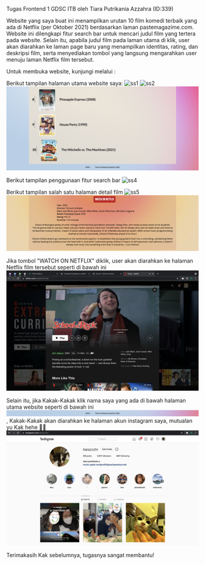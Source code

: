 Tugas Frontend 1 GDSC ITB
oleh Tiara Putrikania Azzahra (ID:339)

Website yang saya buat ini menampilkan urutan 10 film komedi terbaik yang ada di Netflix (per Oktober 2021) berdasarkan laman pastemagazime.com. Website ini dilengkapi fitur search bar untuk mencari judul film yang tertera pada website. Selain itu, apabila judul film pada laman utama di klik, user akan diarahkan ke laman page baru yang menampilkan identitas, rating, dan deskripsi film, serta menyediakan tombol yang langsung mengarahkan user menuju laman Netflix film tersebut.

Untuk membuka website, kunjungi melalui :

Berikut tampilan halaman utama website saya:
![ss1](ss/ss_mainpage1.png)
![ss2](ss/ss_mainpage2.png)
![ss3](ss/ss_mainpage3.png)

Berikut tampilan penggunaan fitur search bar
![ss4](ss/ss_searchengine.png)

Berikut tampilan salah satu halaman detail film
![ss5](ss/ss_detailpage1.png)
![ss6](ss/ss_detailpage2.png)

Jika tombol "WATCH ON NETFLIX" diklik, user akan diarahkan ke halaman Netflix film tersebut seperti di bawah ini
![ss7](ss/ss_netflix.png)

Selain itu, jika Kakak-Kakak klik nama saya yang ada di bawah halaman utama website seperti di bawah ini
![ss8](ss/ss_kliknama.png)
, Kakak-Kakak akan diarahkan ke halaman akun instagram saya, mutualan yu Kak hehe 😬🙏
![ss9](ss/ss_ig.png)

Terimakasih Kak sebelumnya, tugasnya sangat membantu!